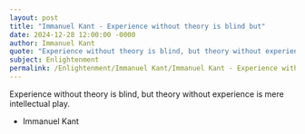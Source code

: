 ```yaml
---
layout: post
title: "Immanuel Kant - Experience without theory is blind but"
date: 2024-12-28 12:00:00 -0000
author: Immanuel Kant
quote: "Experience without theory is blind, but theory without experience is mere intellectual play."
subject: Enlightenment
permalink: /Enlightenment/Immanuel Kant/Immanuel Kant - Experience without theory is blind but
---
```


Experience without theory is blind, but theory without experience is mere intellectual play.

- Immanuel Kant
